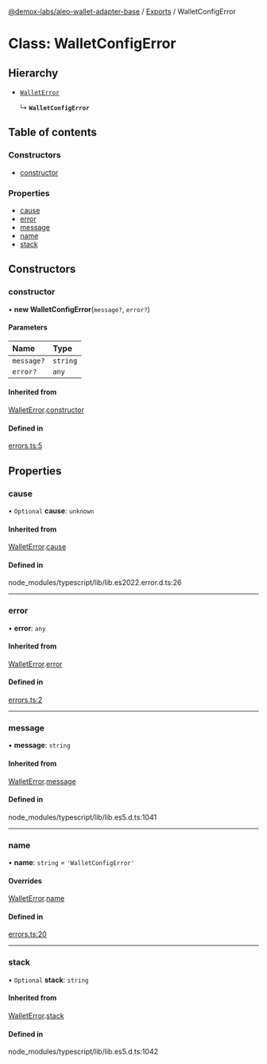 [@demox-labs/aleo-wallet-adapter-base](../README.md) / [Exports](../modules.md) / WalletConfigError

# Class: WalletConfigError

## Hierarchy

- [`WalletError`](WalletError.md)

  ↳ **`WalletConfigError`**

## Table of contents

### Constructors

- [constructor](WalletConfigError.md#constructor)

### Properties

- [cause](WalletConfigError.md#cause)
- [error](WalletConfigError.md#error)
- [message](WalletConfigError.md#message)
- [name](WalletConfigError.md#name)
- [stack](WalletConfigError.md#stack)

## Constructors

### constructor

• **new WalletConfigError**(`message?`, `error?`)

#### Parameters

| Name | Type |
| :------ | :------ |
| `message?` | `string` |
| `error?` | `any` |

#### Inherited from

[WalletError](WalletError.md).[constructor](WalletError.md#constructor)

#### Defined in

[errors.ts:5](https://github.com/demox-labs/leo-wallet-adapter/blob/e633661/packages/core/base/errors.ts#L5)

## Properties

### cause

• `Optional` **cause**: `unknown`

#### Inherited from

[WalletError](WalletError.md).[cause](WalletError.md#cause)

#### Defined in

node_modules/typescript/lib/lib.es2022.error.d.ts:26

___

### error

• **error**: `any`

#### Inherited from

[WalletError](WalletError.md).[error](WalletError.md#error)

#### Defined in

[errors.ts:2](https://github.com/demox-labs/leo-wallet-adapter/blob/e633661/packages/core/base/errors.ts#L2)

___

### message

• **message**: `string`

#### Inherited from

[WalletError](WalletError.md).[message](WalletError.md#message)

#### Defined in

node_modules/typescript/lib/lib.es5.d.ts:1041

___

### name

• **name**: `string` = `'WalletConfigError'`

#### Overrides

[WalletError](WalletError.md).[name](WalletError.md#name)

#### Defined in

[errors.ts:20](https://github.com/demox-labs/leo-wallet-adapter/blob/e633661/packages/core/base/errors.ts#L20)

___

### stack

• `Optional` **stack**: `string`

#### Inherited from

[WalletError](WalletError.md).[stack](WalletError.md#stack)

#### Defined in

node_modules/typescript/lib/lib.es5.d.ts:1042
